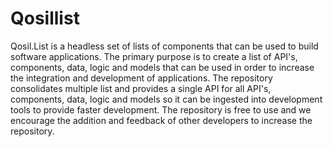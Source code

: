 # Qosillist
Qosil.List is a headless set of lists of components that can be used to build software applications. The primary purpose is to create a list of API's, components, data, logic and models that can be used in order to increase the integration and development of applications. The repository consolidates multiple list and provides a single API for all API's, components, data, logic and models so it can be ingested into development tools to provide faster development. The repository is free to use and we encourage the addition and feedback of other developers to increase the repository.
